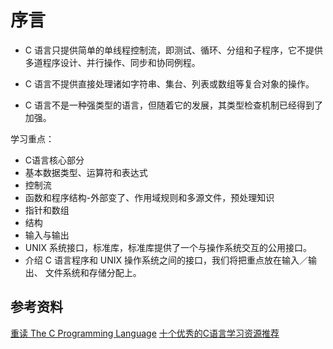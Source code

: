 # 序言

- C 语言只提供简单的单线程控制流，即测试、循环、分组和子程序，它不提供多道程序设计、并行操作、同步和协同例程。

- C 语言不提供直接处理诸如字符串、集台、列表或数组等复合对象的操作。

- C 语言不是一种强类型的语言，但随着它的发展，其类型检查机制已经得到了加强。

学习重点：

- C语言核心部分
- 基本数据类型、运算符和表达式
- 控制流
- 函数和程序结构-外部变了、作用域规则和多源文件，预处理知识
- 指针和数组
- 结构
- 输入与输出
- UNIX 系统接口，标准库，标准库提供了一个与操作系统交互的公用接口。
- 介绍 C 语言程序和 UNIX 操作系统之间的接口，我们将把重点放在输入／输出、
文件系统和存储分配上。

## 参考资料

[重读 The C Programming Language](https://zhuanlan.zhihu.com/p/379408556)
[十个优秀的C语言学习资源推荐](https://zhuanlan.zhihu.com/p/380585785)